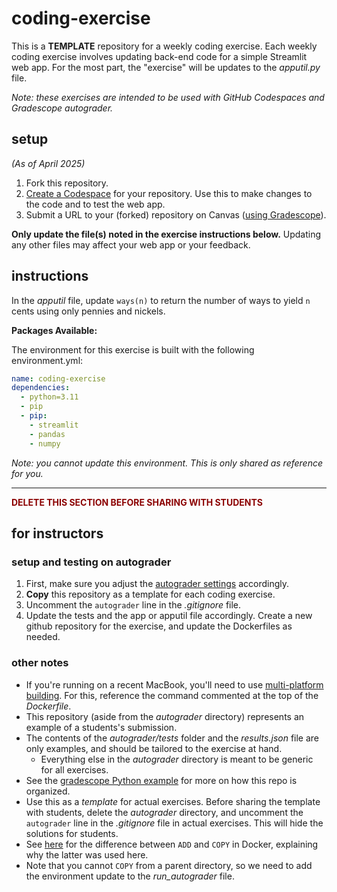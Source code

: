 # coding-exercise

This is a **TEMPLATE** repository for a weekly coding exercise. Each weekly coding exercise involves updating back-end code for a simple Streamlit web app. For the most part, the "exercise" will be updates to the *apputil.py* file.

*Note: these exercises are intended to be used with GitHub Codespaces and Gradescope autograder.*

## setup

*(As of April 2025)*

1. Fork this repository.
2. [Create a Codespace](https://docs.github.com/en/codespaces/developing-in-a-codespace/creating-a-codespace-for-a-repository#creating-a-codespace-for-a-repository) for your repository. Use this to make changes to the code and to test the web app.
3. Submit a URL to your (forked) repository on Canvas ([using Gradescope](https://guides.gradescope.com/hc/en-us/articles/21865616724749-Submitting-a-Code-assignment)).

**Only update the file(s) noted in the exercise instructions below.** Updating any other files may affect your web app or your feedback.

## instructions

In the *apputil* file, update `ways(n)` to return the number of ways to yield `n` cents using only pennies and nickels.

**Packages Available:**

The environment for this exercise is built with the following environment.yml:

```yml
name: coding-exercise
dependencies:
  - python=3.11
  - pip
  - pip:
    - streamlit
    - pandas
    - numpy
```

*Note: you cannot update this environment. This is only shared as reference for you.*

---

**<font color='darkred'>DELETE THIS SECTION BEFORE SHARING WITH STUDENTS</font>**

## for instructors

### setup and testing on autograder

1. First, make sure you adjust the [autograder settings](https://gradescope-autograders.readthedocs.io/en/latest/autograder_settings.png) accordingly.
2. **Copy** this repository as a template for each coding exercise.
3. Uncomment the `autograder` line in the *.gitignore* file.
4. Update the tests and the app or apputil file accordingly. Create a new github repository for the exercise, and update the Dockerfiles as needed.

### other notes

- If you're running on a recent MacBook, you'll need to use [multi-platform building](https://docs.docker.com/build/building/multi-platform/#simple-multi-platform-build-using-emulation). For this, reference the command commented at the top of the *Dockerfile*.
- This repository (aside from the *autograder* directory) represents an example of a students's submission.
- The contents of the *autograder/tests* folder and the *results.json* file are only examples, and should be tailored to the exercise at hand.
  - Everything else in the *autograder* directory is meant to be generic for all exercises.
- See the [gradescope Python example](https://github.com/gradescope/autograder_samples/tree/master/python) for more on how this repo is organized.
- Use this as a *template* for actual exercises. Before sharing the template with students, delete the *autograder* directory, and uncomment the `autograder` line in the *.gitignore* file in actual exercises. This will hide the solutions for students.
- See [here](https://www.docker.com/blog/docker-best-practices-understanding-the-differences-between-add-and-copy-instructions-in-dockerfiles/) for the difference between `ADD` and `COPY` in Docker, explaining why the latter was used here.
- Note that you cannot `COPY` from a parent directory, so we need to add the environment update to the *run_autograder* file.